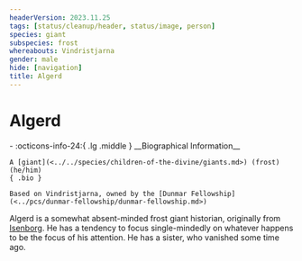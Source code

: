 ```yaml
---
headerVersion: 2023.11.25
tags: [status/cleanup/header, status/image, person]
species: giant
subspecies: frost
whereabouts: Vindristjarna
gender: male
hide: [navigation]
title: Algerd
---
```

# Algerd
<div class="grid cards ext-narrow-margin ext-one-column" markdown>
- :octicons-info-24:{ .lg .middle } __Biographical Information__

    A [giant](<../../species/children-of-the-divine/giants.md>) (frost) (he/him)  
    { .bio }

    Based on Vindristjarna, owned by the [Dunmar Fellowship](<../pcs/dunmar-fellowship/dunmar-fellowship.md>)
</div>


Algerd is a somewhat absent-minded frost giant historian, originally from [Isenborg](<../../gazetteer/northern-green-sea/isenborg.md>). He has a tendency to focus single-mindedly on whatever happens to be the focus of his attention. He has a sister, who vanished some time ago. 